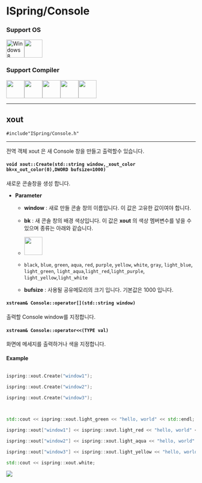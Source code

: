 # ISpring/Console


### Support OS
<img src="https://i.imgur.com/ElCyyzT.png" title="Windows8" width="48"><img src="https://i.imgur.com/WUmFQlx.png" width="48">

### Support Compiler
<img src="https://i.imgur.com/d67ToiK.png" width="48"><img src="https://i.imgur.com/O5bye0l.png" width="48"><img src="https://i.imgur.com/XFJ2SfL.png" width="48"><img src="https://i.imgur.com/u1NhcaW.jpg" width="48"><img src="https://i.imgur.com/zhdD9BY.png" width="48">

* * *
## xout
`#include"ISpring/Console.h"`
* * *

전역 객체 xout 은 새 Console 창을 만들고 출력할수 있습니다.

#### `void xout::Create(std::string window,_xout_color bk=x_out_color(0),DWORD bufsize=1000)`
새로운 콘솔창을 생성 합니다.
* **Parameter**
	* **window** : 새로 만들 콘솔 창의 이름입니다. 이 값은 고유한 값이여야 합니다.
    * **bk** : 새 콘솔 창의 배경 색상입니다. 이 값은 **xout** 의 색상 멤버변수를 넣을 수 있으며 종류는 아래와 같습니다.
    * <img src="https://i.imgur.com/d0tylUn.png" height="48">
    * `black`, `blue`, `green`, `aqua`, `red`, `purple`, `yellow`, `white`, `gray`, `light_blue`, `light_green`, `light_aqua`,`light_red`,`light_purple`, `light_yellow`,`light_white`
    * **bufsize** : 사용될 공유메모리의 크기 입니다. 기본값은 1000 입니다.

#### `xstream& Console::operator[](std::string window)`
출력할 Console window를 지정합니다. 

#### `xstream& Console::operator<<(TYPE val)`
화면에 메세지를 출력하거나 색을 지정합니다.
#### Example
```cpp
ispring::xout.Create("window1");
ispring::xout.Create("window2");
ispring::xout.Create("window3");

std::cout << ispring::xout.light_green << "hello, world" << std::endl;
ispring::xout["window1"] << ispring::xout.light_red << "hello, world" << std::endl;
ispring::xout["window2"] << ispring::xout.light_aqua << "hello, world" << std::endl;
ispring::xout["window3"] << ispring::xout.light_yellow << "hello, world" << std::endl;
std::cout << ispring::xout.white;
```
![](https://i.imgur.com/W8YbAqT.png)

